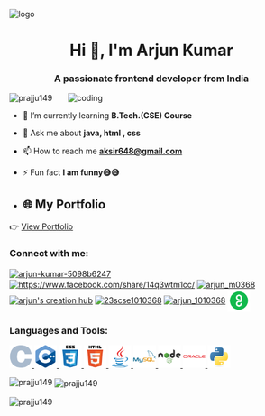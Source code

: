 ![logo](https://github.com/prajju149/prajju149/blob/main/Black%20and%20Blue%20Futuristic%20Technology%20Banner%20Landscape%20(2).png)
<h1 align="center">Hi 👋, I'm Arjun Kumar</h1>
<h3 align="center">A passionate frontend developer from India</h3>

<img align="right" alt="coding" width="400" src="https://user-images.githubusercontent.com/55389276/140866485-8fb1c876-9a8f-4d6a-98dc-08c4981eaf70.gif">

<p align="left"> <img src="https://komarev.com/ghpvc/?username=prajju149&label=Profile%20views&color=0e75b6&style=flat" alt="prajju149" /> </p>

- 🌱 I’m currently learning **B.Tech.(CSE) Course**

- 💬 Ask me about **java, html , css**

- 📫 How to reach me **aksir648@gmail.com**

- ⚡ Fun fact **I am funny😅😅**

- ## 🌐 My Portfolio
👉 [View Portfolio](https://arjunvision.netlify.app/)


<h3 align="left">Connect with me:</h3>
<p align="left">
  
<a href="https://linkedin.com/in/arjun-kumar-5098b6247" target="blank"><img align="center" src="https://raw.githubusercontent.com/rahuldkjain/github-profile-readme-generator/master/src/images/icons/Social/linked-in-alt.svg" alt="arjun-kumar-5098b6247" height="30" width="40" /></a>
<a href="https://www.facebook.com/profile.php?id=100036351616908&mibextid=ZbWKwL" target="blank"><img align="center" src="https://raw.githubusercontent.com/rahuldkjain/github-profile-readme-generator/master/src/images/icons/Social/facebook.svg" alt="https://www.facebook.com/share/14q3wtm1cc/" height="30" width="40" /></a>
<a href="https://instagram.com/arjun_m0368" target="blank"><img align="center" src="https://raw.githubusercontent.com/rahuldkjain/github-profile-readme-generator/master/src/images/icons/Social/instagram.svg" alt="arjun_m0368" height="30" width="40" /></a>
<a href="http://www.youtube.com/@Creation_Hub-k1p" target="blank"><img align="center" src="https://raw.githubusercontent.com/rahuldkjain/github-profile-readme-generator/master/src/images/icons/Social/youtube.svg" alt="arjun's creation hub" height="30" width="40" /></a>
<a href="https://www.hackerrank.com/23scse1010368" target="blank"><img align="center" src="https://raw.githubusercontent.com/rahuldkjain/github-profile-readme-generator/master/src/images/icons/Social/hackerrank.svg" alt="23scse1010368" height="30" width="40" /></a>
<a href="https://www.leetcode.com/arjun_1010368" target="blank"><img align="center" src="https://raw.githubusercontent.com/rahuldkjain/github-profile-readme-generator/master/src/images/icons/Social/leet-code.svg" alt="arjun_1010368" height="30" width="40" /></a>
<a href="https://www.guvi.in/aksir64802834" target="blank"><img align="center" src="https://github.com/ChetnAditya/E-Commerce-website-/blob/main/frontend/images/download.png" alt="https://www.guvi.in/aksir64802834" height="40" width="40" /></a>
</p>

<h3 align="left">Languages and Tools:</h3>
<p align="left"> <a href="https://www.cprogramming.com/" target="_blank" rel="noreferrer"> <img src="https://raw.githubusercontent.com/devicons/devicon/master/icons/c/c-original.svg" alt="c" width="40" height="40"/> </a> <a href="https://www.w3schools.com/cpp/" target="_blank" rel="noreferrer"> <img src="https://raw.githubusercontent.com/devicons/devicon/master/icons/cplusplus/cplusplus-original.svg" alt="cplusplus" width="40" height="40"/> </a> <a href="https://www.w3schools.com/css/" target="_blank" rel="noreferrer"> <img src="https://raw.githubusercontent.com/devicons/devicon/master/icons/css3/css3-original-wordmark.svg" alt="css3" width="40" height="40"/> </a> <a href="https://www.w3.org/html/" target="_blank" rel="noreferrer"> <img src="https://raw.githubusercontent.com/devicons/devicon/master/icons/html5/html5-original-wordmark.svg" alt="html5" width="40" height="40"/> </a> <a href="https://www.java.com" target="_blank" rel="noreferrer"> <img src="https://raw.githubusercontent.com/devicons/devicon/master/icons/java/java-original.svg" alt="java" width="40" height="40"/> </a> <a href="https://www.mysql.com/" target="_blank" rel="noreferrer"> <img src="https://raw.githubusercontent.com/devicons/devicon/master/icons/mysql/mysql-original-wordmark.svg" alt="mysql" width="40" height="40"/> </a> <a href="https://nodejs.org" target="_blank" rel="noreferrer"> <img src="https://raw.githubusercontent.com/devicons/devicon/master/icons/nodejs/nodejs-original-wordmark.svg" alt="nodejs" width="40" height="40"/> </a> <a href="https://www.oracle.com/" target="_blank" rel="noreferrer"> <img src="https://raw.githubusercontent.com/devicons/devicon/master/icons/oracle/oracle-original.svg" alt="oracle" width="40" height="40"/> </a> <a href="https://www.python.org" target="_blank" rel="noreferrer"> <img src="https://raw.githubusercontent.com/devicons/devicon/master/icons/python/python-original.svg" alt="python" width="40" height="40"/> </a> </p>

<p><img align="left" src="https://github-readme-stats.vercel.app/api/top-langs?username=prajju149&show_icons=true&locale=en&layout=compact" alt="prajju149" /></p>

<p>&nbsp;<img align="center" src="https://github-readme-stats.vercel.app/api?username=prajju149&show_icons=true&locale=en" alt="prajju149" /></p>

<p><img align="center" src="https://github-readme-streak-stats.herokuapp.com/?user=prajju149&" alt="prajju149" /></p>
